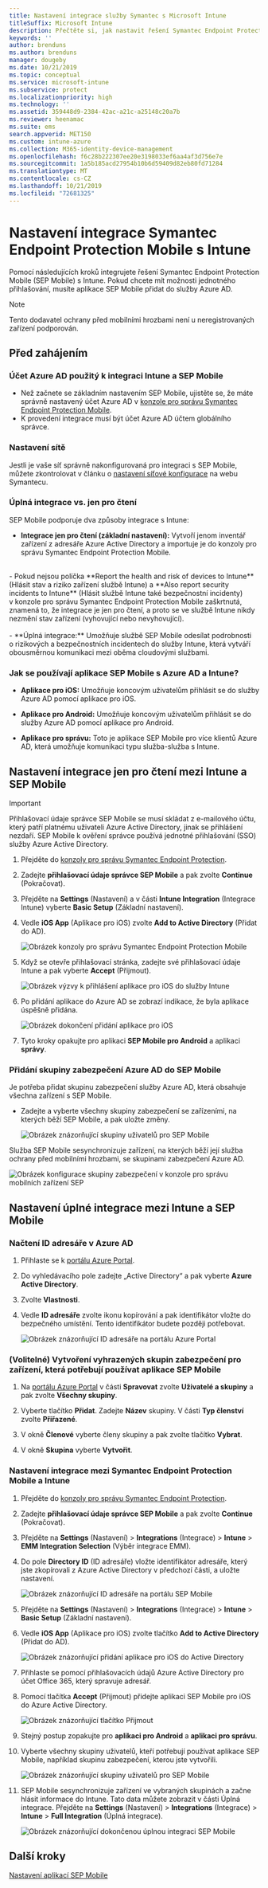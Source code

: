 ```yaml
---
title: Nastavení integrace služby Symantec s Microsoft Intune
titleSuffix: Microsoft Intune
description: Přečtěte si, jak nastavit řešení Symantec Endpoint Protection Mobile s Microsoft Intune, abyste mohli regulovat přístup mobilních zařízení k firemním prostředkům.
keywords: ''
author: brenduns
ms.author: brenduns
manager: dougeby
ms.date: 10/21/2019
ms.topic: conceptual
ms.service: microsoft-intune
ms.subservice: protect
ms.localizationpriority: high
ms.technology: ''
ms.assetid: 359448d9-2384-42ac-a21c-a25148c20a7b
ms.reviewer: heenamac
ms.suite: ems
search.appverid: MET150
ms.custom: intune-azure
ms.collection: M365-identity-device-management
ms.openlocfilehash: f6c28b222307ee20e3198033ef6aa4af3d756e7e
ms.sourcegitcommit: 1a5b185acd27954b10b6d59409d82eb80fd71284
ms.translationtype: MT
ms.contentlocale: cs-CZ
ms.lasthandoff: 10/21/2019
ms.locfileid: "72681325"
---
```

# <a name="set-up-symantec-endpoint-protection-mobile-integration-with-intune"></a>Nastavení integrace Symantec Endpoint Protection Mobile s Intune

Pomocí následujících kroků integrujete řešení Symantec Endpoint Protection Mobile (SEP Mobile) s Intune. Pokud chcete mít možnosti jednotného přihlašování, musíte aplikace SEP Mobile přidat do služby Azure AD.

> [!NOTE]
> Tento dodavatel ochrany před mobilními hrozbami není u neregistrovaných zařízení podporován.

## <a name="before-you-begin"></a>Před zahájením

### <a name="azure-ad-account-used-to-integrate-intune-and-sep-mobile"></a>Účet Azure AD použitý k integraci Intune a SEP Mobile

- Než začnete se základním nastavením SEP Mobile, ujistěte se, že máte správně nastavený účet Azure AD v [konzole pro správu Symantec Endpoint Protection Mobile](https://aad.skycure.com).
- K provedení integrace musí být účet Azure AD účtem globálního správce.
### <a name="network-setup"></a>Nastavení sítě

Jestli je vaše síť správně nakonfigurovaná pro integraci s SEP Mobile, můžete zkontrolovat v článku o [nastavení síťové konfigurace](https://portal.skycure.com/articles/Documentation/Setting-up-your-network-configuration-26-8-2016) na webu Symantecu.

### <a name="full-integration-vs-read-only"></a>Úplná integrace vs. jen pro čtení

SEP Mobile podporuje dva způsoby integrace s Intune:

- **Integrace jen pro čtení (základní nastavení):** Vytvoří jenom inventář zařízení z adresáře Azure Active Directory a importuje je do konzoly pro správu Symantec Endpoint Protection Mobile.
<br>
  - Pokud nejsou políčka **Report the health and risk of devices to Intune** (Hlásit stav a riziko zařízení službě Intune) a **Also report security incidents to Intune** (Hlásit službě Intune také bezpečnostní incidenty) v konzole pro správu Symantec Endpoint Protection Mobile zaškrtnutá, znamená to, že integrace je jen pro čtení, a proto se ve službě Intune nikdy nezmění stav zařízení (vyhovující nebo nevyhovující).
<br></br>
- **Úplná integrace:** Umožňuje službě SEP Mobile odesílat podrobnosti o rizikových a bezpečnostních incidentech do služby Intune, která vytváří obousměrnou komunikaci mezi oběma cloudovými službami.

### <a name="how-are-the-sep-mobile-apps-used-with-azure-ad-and-intune"></a>Jak se používají aplikace SEP Mobile s Azure AD a Intune?

- **Aplikace pro iOS:** Umožňuje koncovým uživatelům přihlásit se do služby Azure AD pomocí aplikace pro iOS.

- **Aplikace pro Android:** Umožňuje koncovým uživatelům přihlásit se do služby Azure AD pomocí aplikace pro Android.

- **Aplikace pro správu:** Toto je aplikace SEP Mobile pro více klientů Azure AD, která umožňuje komunikaci typu služba-služba s Intune.

## <a name="to-set-up-the-read-only-integration-between-intune-and-sep-mobile"></a>Nastavení integrace jen pro čtení mezi Intune a SEP Mobile

> [!IMPORTANT]
> Přihlašovací údaje správce SEP Mobile se musí skládat z e-mailového účtu, který patří platnému uživateli Azure Active Directory, jinak se přihlášení nezdaří. SEP Mobile k ověření správce používá jednotné přihlašování (SSO) služby Azure Active Directory.

1. Přejděte do [konzoly pro správu Symantec Endpoint Protection](https://aad.skycure.com).

2. Zadejte **přihlašovací údaje správce SEP Mobile** a pak zvolte **Continue** (Pokračovat).

3. Přejděte na **Settings** (Nastavení) a v části **Intune Integration** (Integrace Intune) vyberte **Basic Setup** (Základní nastavení).

4. Vedle **iOS App** (Aplikace pro iOS) zvolte **Add to Active Directory** (Přidat do AD).

    ![Obrázek konzoly pro správu Symantec Endpoint Protection Mobile](./media/skycure-mtd-connector-integration/symantec-portal-basic-add.png)

5. Když se otevře přihlašovací stránka, zadejte své přihlašovací údaje Intune a pak vyberte **Accept** (Přijmout).

    ![Obrázek výzvy k přihlášení aplikace pro iOS do služby Intune](./media/skycure-mtd-connector-integration/symantec-portal-basic-accept.png)

6. Po přidání aplikace do Azure AD se zobrazí indikace, že byla aplikace úspěšně přidána.

    ![Obrázek dokončení přidání aplikace pro iOS](./media/skycure-mtd-connector-integration/symantec-portal-basic-added.png)

7. Tyto kroky opakujte pro aplikaci **SEP Mobile pro Android** a aplikaci **správy**.

### <a name="add-an-azure-ad-security-group-into-sep-mobile"></a>Přidání skupiny zabezpečení Azure AD do SEP Mobile

Je potřeba přidat skupinu zabezpečení služby Azure AD, která obsahuje všechna zařízení s SEP Mobile.

- Zadejte a vyberte všechny skupiny zabezpečení se zařízeními, na kterých běží SEP Mobile, a pak uložte změny.

    ![Obrázek znázorňující skupiny uživatelů pro SEP Mobile](./media/skycure-mtd-connector-integration/symantec-portal-basic-groups.png)

Služba SEP Mobile sesynchronizuje zařízení, na kterých běží její služba ochrany před mobilními hrozbami, se skupinami zabezpečení Azure AD.

![Obrázek konfigurace skupiny zabezpečení v konzole pro správu mobilních zařízení SEP](./media/skycure-mtd-connector-integration/symantec-portal-basic-status.png)

## <a name="to-set-up-the-full-integration-between-intune-and-sep-mobile"></a>Nastavení úplné integrace mezi Intune a SEP Mobile

### <a name="retrieve-the-directory-id-in-azure-ad"></a>Načtení ID adresáře v Azure AD

1. Přihlaste se k [portálu Azure Portal](https://portal.azure.com).

2. Do vyhledávacího pole zadejte „Active Directory“ a pak vyberte **Azure Active Directory**.

3. Zvolte **Vlastnosti**.

4. Vedle **ID adresáře** zvolte ikonu kopírování a pak identifikátor vložte do bezpečného umístění. Tento identifikátor budete později potřebovat.

    ![Obrázek znázorňující ID adresáře na portálu Azure Portal](./media/skycure-mtd-connector-integration/symantec-azure-portal-directory-ID.png)

### <a name="optional-create-a-dedicated-security-group-for-devices-that-need-to-run-the-sep-mobile-apps"></a>(Volitelné) Vytvoření vyhrazených skupin zabezpečení pro zařízení, která potřebují používat aplikace SEP Mobile
1. Na [portálu Azure Portal](https://portal.azure.com) v části **Spravovat** zvolte **Uživatelé a skupiny** a pak zvolte **Všechny skupiny**.

2. Vyberte tlačítko **Přidat**. Zadejte **Název** skupiny. V části **Typ členství** zvolte **Přiřazené**.

3. V okně **Členové** vyberte členy skupiny a pak zvolte tlačítko **Vybrat**.

4. V okně **Skupina** vyberte **Vytvořit**.

### <a name="set-up-the-integration-between-symantec-endpoint-protection-mobile-and-intune"></a>Nastavení integrace mezi Symantec Endpoint Protection Mobile a Intune

1. Přejděte do [konzoly pro správu Symantec Endpoint Protection](https://aad.skycure.com).

2. Zadejte **přihlašovací údaje správce SEP Mobile** a pak zvolte **Continue** (Pokračovat).

3. Přejděte na **Settings** (Nastavení) > **Integrations** (Integrace) > **Intune** > **EMM Integration Selection** (Výběr integrace EMM).

4. Do pole **Directory ID** (ID adresáře) vložte identifikátor adresáře, který jste zkopírovali z Azure Active Directory v předchozí části, a uložte nastavení.

    ![Obrázek znázorňující ID adresáře na portálu SEP Mobile](./media/skycure-mtd-connector-integration/symantec-portal-directory-ID.png)

5. Přejděte na **Settings** (Nastavení) > **Integrations** (Integrace) > **Intune** > **Basic Setup** (Základní nastavení).

6. Vedle **iOS App** (Aplikace pro iOS) zvolte tlačítko **Add to Active Directory** (Přidat do AD).

    ![Obrázek znázorňující přidání aplikace pro iOS do Active Directory](./media/skycure-mtd-connector-integration/symantec-portal-basic-add.png)

7. Přihlaste se pomocí přihlašovacích údajů Azure Active Directory pro účet Office 365, který spravuje adresář.

8. Pomocí tlačítka **Accept** (Přijmout) přidejte aplikaci SEP Mobile pro iOS do Azure Active Directory.

    ![Obrázek znázorňující tlačítko Přijmout](./media/skycure-mtd-connector-integration/symantec-portal-basic-accept.png)

9. Stejný postup zopakujte pro **aplikaci pro Android** a **aplikaci pro správu**.

10. Vyberte všechny skupiny uživatelů, kteří potřebují používat aplikace SEP Mobile, například skupinu zabezpečení, kterou jste vytvořili.

    ![Obrázek znázorňující skupiny uživatelů pro SEP Mobile](./media/skycure-mtd-connector-integration/symantec-portal-basic-groups.png)

11. SEP Mobile sesynchronizuje zařízení ve vybraných skupinách a začne hlásit informace do Intune. Tato data můžete zobrazit v části Úplná integrace. Přejděte na **Settings** (Nastavení) > **Integrations** (Integrace) > **Intune** > **Full Integration** (Úplná integrace).

     ![Obrázek znázorňující dokončenou úplnou integraci SEP Mobile](./media/skycure-mtd-connector-integration/symantec-portal-basic-status.PNG)
## <a name="next-steps"></a>Další kroky

[Nastavení aplikací SEP Mobile](mtd-apps-ios-app-configuration-policy-add-assign.md)
